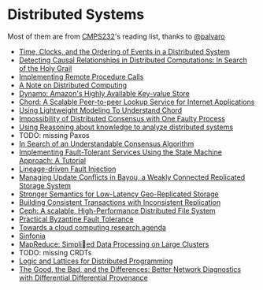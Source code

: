 # Distributed Systems

Most of them are from [CMPS232](https://github.com/palvaro/CMPS232-Fall16)'s reading list, thanks to [@palvaro](https://github.com/palvaro)

- [Time, Clocks, and the Ordering of Events in a Distributed System](time_clocks)
- [Detecting Causal Relationships in Distributed Computations: In Search of the Holy Grail](causal_relationship)
- [Implementing Remote Procedure Calls](rpc)
- [A Note on Distributed Computing](anti-rpc)
- [Dynamo: Amazon's Highly Available Key-value Store](dynamo)
- [Chord: A Scalable Peer-to-peer Lookup Service for Internet Applications](chord)
- [Using Lightweight Modeling To Understand Chord](chord-light)
- [Impossibility of Distributed Consensus with One Faulty Process](flp-impossibility)
- [Using Reasoning about knowledge to analyze distributed systems](rak)
- TODO: missing Paxos
- [In Search of an Understandable Consensus Algorithm](raft)
- [Implementing Fault-Tolerant Services Using the State Machine Approach: A Tutorial](replicated-state-machine)
- [Lineage-driven Fault Injection](ldfi)
- [Managing Update Conflicts in Bayou, a Weakly Connected Replicated Storage System](bayou)
- [Stronger Semantics for Low-Latency Geo-Replicated Storage](geo-replicated)
- [Building Consistent Transactions with Inconsistent Replication](tapir)
- [Ceph: A scalable, High-Performance Distributed File System](ceph)
- [Practical Byzantine Fault Tolerance](bft)
- [Towards a cloud computing research agenda](towards_cloud)
- [Sinfonia](sinfonia)
- [MapReduce: Simplied Data Processing on Large Clusters](map_reduce)
- TODO: missing CRDTs
- [Logic and Lattices for Distributed Programming](lldp)
- [The Good, the Bad, and the Differences: Better Network Diagnostics with Differential Differential Provenance](diff_provenance)
